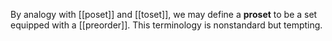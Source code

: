 By analogy with [[poset]] and [[toset]], we may define a **proset** to be a set equipped with a [[preorder]].  This terminology is nonstandard but tempting.